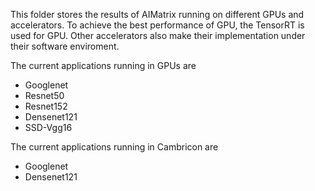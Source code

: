 This folder stores the results of AIMatrix running on different GPUs and accelerators.  To achieve the best performance of GPU, the TensorRT is used for GPU. Other accelerators also make their implementation under their software enviroment.  
  
The current applications running in GPUs are
*    Googlenet
*    Resnet50
*    Resnet152
*    Densenet121
*    SSD-Vgg16

The current applications running in Cambricon are
*    Googlenet
*    Densenet121
